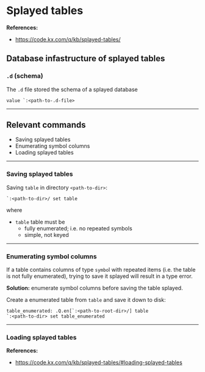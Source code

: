 # Splayed tables

**References:**
- https://code.kx.com/q/kb/splayed-tables/


## Database infastructure of splayed tables


### `.d` (schema)

The `.d` file stored the schema of a splayed database


~~~~
value `:<path-to-.d-file>
~~~~


--------------------------------------------------------------------------------------

## Relevant commands

- Saving splayed tables
- Enumerating symbol columns
- Loading splayed tables

--------------------------------------------------------------------------------------

### Saving splayed tables 

Saving `table` in directory `<path-to-dir>`:

~~~~
`:<path-to-dir>/ set table
~~~~

where
- `table` table must be
    - fully enumerated; i.e. no repeated symbols
    - simple, not keyed


--------------------------------------------------------------------------------------

### Enumerating symbol columns

If a table contains columns of type `symbo`l with repeated items (i.e. the table is not fully
enumerated), trying to save it splayed will result in a type error.

**Solution:** enumerate symbol columns before saving the table splayed.


Create a enumerated table from `table` and save it down to disk:

~~~~
table_enumerated: .Q.en[`:<path-to-root-dir>/] table
`:<path-to-dir> set table_enumerated
~~~~


--------------------------------------------------------------------------------------

### Loading splayed tables

**References:**
- https://code.kx.com/q/kb/splayed-tables/#loading-splayed-tables



